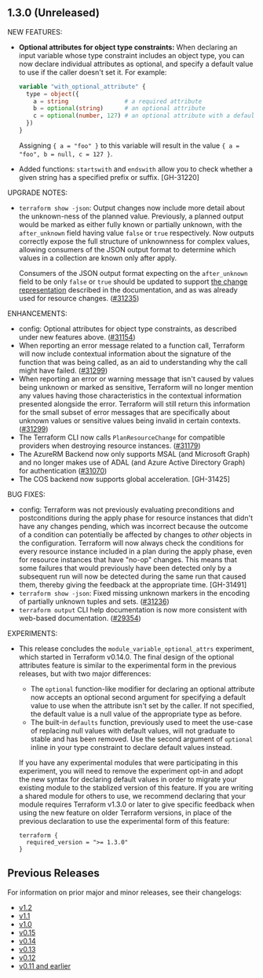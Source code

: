 ## 1.3.0 (Unreleased)

NEW FEATURES:

* **Optional attributes for object type constraints:** When declaring an input variable whose type constraint includes an object type, you can now declare individual attributes as optional, and specify a default value to use if the caller doesn't set it. For example:

    ```terraform
    variable "with_optional_attribute" {
      type = object({
        a = string                # a required attribute
        b = optional(string)      # an optional attribute
        c = optional(number, 127) # an optional attribute with a default value
      })
    }
    ```

    Assigning `{ a = "foo" }` to this variable will result in the value `{ a = "foo", b = null, c = 127 }`.

* Added functions: `startswith` and `endswith` allow you to check whether a given string has a specified prefix or suffix. [GH-31220]

UPGRADE NOTES:

* `terraform show -json`: Output changes now include more detail about the unknown-ness of the planned value. Previously, a planned output would be marked as either fully known or partially unknown, with the `after_unknown` field having value `false` or `true` respectively. Now outputs correctly expose the full structure of unknownness for complex values, allowing consumers of the JSON output format to determine which values in a collection are known only after apply.

    Consumers of the JSON output format expecting on the `after_unknown` field to be only `false` or `true` should be updated to support [the change representation](https://www.terraform.io/internals/json-format#change-representation) described in the documentation, and as was already used for resource changes. ([#31235](https://github.com/hashicorp/terraform/issues/31235))

ENHANCEMENTS:

* config: Optional attributes for object type constraints, as described under new features above. ([#31154](https://github.com/hashicorp/terraform/issues/31154))
* When reporting an error message related to a function call, Terraform will now include contextual information about the signature of the function that was being called, as an aid to understanding why the call might have failed. ([#31299](https://github.com/hashicorp/terraform/issues/31299))
* When reporting an error or warning message that isn't caused by values being unknown or marked as sensitive, Terraform will no longer mention any values having those characteristics in the contextual information presented alongside the error. Terraform will still return this information for the small subset of error messages that are specifically about unknown values or sensitive values being invalid in certain contexts. ([#31299](https://github.com/hashicorp/terraform/issues/31299))
* The Terraform CLI now calls `PlanResourceChange` for compatible providers when destroying resource instances. ([#31179](https://github.com/hashicorp/terraform/issues/31179))
* The AzureRM Backend now only supports MSAL (and Microsoft Graph) and no longer makes use of ADAL (and Azure Active Directory Graph) for authentication ([#31070](https://github.com/hashicorp/terraform/issues/31070))
* The COS backend now supports global acceleration. [GH-31425]

BUG FIXES:

* config: Terraform was not previously evaluating preconditions and postconditions during the apply phase for resource instances that didn't have any changes pending, which was incorrect because the outcome of a condition can potentially be affected by changes to _other_ objects in the configuration. Terraform will now always check the conditions for every resource instance included in a plan during the apply phase, even for resource instances that have "no-op" changes. This means that some failures that would previously have been detected only by a subsequent run will now be detected during the same run that caused them, thereby giving the feedback at the appropriate time. [GH-31491]
* `terraform show -json`: Fixed missing unknown markers in the encoding of partially unknown tuples and sets. ([#31236](https://github.com/hashicorp/terraform/issues/31236))
* `terraform output` CLI help documentation is now more consistent with web-based documentation. ([#29354](https://github.com/hashicorp/terraform/issues/29354))

EXPERIMENTS:

* This release concludes the `module_variable_optional_attrs` experiment, which started in Terraform v0.14.0. The final design of the optional attributes feature is similar to the experimental form in the previous releases, but with two major differences:
    * The `optional` function-like modifier for declaring an optional attribute now accepts an optional second argument for specifying a default value to use when the attribute isn't set by the caller. If not specified, the default value is a null value of the appropriate type as before.
    * The built-in `defaults` function, previously used to meet the use-case of replacing null values with default values, will not graduate to stable and has been removed. Use the second argument of `optional` inline in your type constraint to declare default values instead.

    If you have any experimental modules that were participating in this experiment, you will need to remove the experiment opt-in and adopt the new syntax for declaring default values in order to migrate your existing module to the stablized version of this feature. If you are writing a shared module for others to use, we recommend declaring that your module requires Terraform v1.3.0 or later to give specific feedback when using the new feature on older Terraform versions, in place of the previous declaration to use the experimental form of this feature:
    
    ```hcl
    terraform {
      required_version = ">= 1.3.0"
    }
    ```

## Previous Releases

For information on prior major and minor releases, see their changelogs:

* [v1.2](https://github.com/hashicorp/terraform/blob/v1.2/CHANGELOG.md)
* [v1.1](https://github.com/hashicorp/terraform/blob/v1.1/CHANGELOG.md)
* [v1.0](https://github.com/hashicorp/terraform/blob/v1.0/CHANGELOG.md)
* [v0.15](https://github.com/hashicorp/terraform/blob/v0.15/CHANGELOG.md)
* [v0.14](https://github.com/hashicorp/terraform/blob/v0.14/CHANGELOG.md)
* [v0.13](https://github.com/hashicorp/terraform/blob/v0.13/CHANGELOG.md)
* [v0.12](https://github.com/hashicorp/terraform/blob/v0.12/CHANGELOG.md)
* [v0.11 and earlier](https://github.com/hashicorp/terraform/blob/v0.11/CHANGELOG.md)

